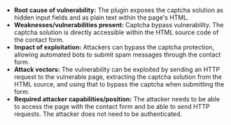 - **Root cause of vulnerability:** The plugin exposes the captcha solution as hidden input fields and as plain text within the page's HTML.
- **Weaknesses/vulnerabilities present:** Captcha bypass vulnerability. The captcha solution is directly accessible within the HTML source code of the contact form.
- **Impact of exploitation:** Attackers can bypass the captcha protection, allowing automated bots to submit spam messages through the contact form.
- **Attack vectors:** The vulnerability can be exploited by sending an HTTP request to the vulnerable page, extracting the captcha solution from the HTML source, and using that to bypass the captcha when submitting the form.
- **Required attacker capabilities/position:** The attacker needs to be able to access the page with the contact form and be able to send HTTP requests. The attacker does not need to be authenticated.